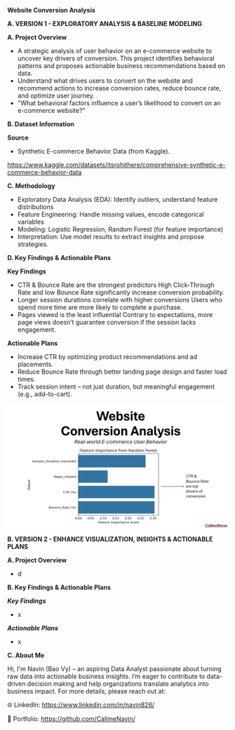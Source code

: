 **Website Conversion Analysis**

**A. VERSION 1 - EXPLORATORY ANALYSIS & BASELINE MODELING**

**A. Project Overview**

- A strategic analysis of user behavior on an e-commerce website to uncover key drivers of conversion. This project identifies behavioral patterns and proposes actionable business recommendations based on data.
- Understand what drives users to convert on the website and recommend actions to increase conversion rates, reduce bounce rate, and optimize user journey.
- "What behavioral factors influence a user’s likelihood to convert on an e-commerce website?"

**B. Dataset Information**

**Source**

- Synthetic E-commerce Behavior Data (from Kaggle).

https://www.kaggle.com/datasets/itsrohithere/comprehensive-synthetic-e-commerce-behavior-data

**C. Methodology**

- Exploratory Data Analysis (EDA): Identify outliers, understand feature distributions
- Feature Engineering: Handle missing values, encode categorical variables
- Modeling: Logistic Regression, Random Forest (for feature importance)
- Interpretation: Use model results to extract insights and propose strategies.

**D. Key Findings & Actionable Plans**

**Key Findings**
- CTR & Bounce Rate are the strongest predictors	High Click-Through Rate and low Bounce Rate significantly increase conversion probability.
- Longer session durations correlate with higher conversions	Users who spend more time are more likely to complete a purchase.
- Pages viewed is the least influential	Contrary to expectations, more page views doesn’t guarantee conversion if the session lacks engagement.

**Actionable Plans**
- Increase CTR by optimizing product recommendations and ad placements.
- Reduce Bounce Rate through better landing page design and faster load times.
- Track session intent – not just duration, but meaningful engagement (e.g., add-to-cart).

![Overview](https://github.com/CallmeNavin/P3_Website-Conversion-Analysis/blob/main/Version%201/Visualization/Overview.png)

**B. VERSION 2 - ENHANCE VISUALIZATION, INSIGHTS & ACTIONABLE PLANS**

**A. Project Overview**

- d

**B. Key Findings & Actionable Plans**

_**Key Findings**_

- x

_**Actionable Plans**_

- x

**C. About Me**

Hi, I'm Navin (Bao Vy) – an aspiring Data Analyst passionate about turning raw data into actionable business insights. I’m eager to contribute to data-driven decision making and help organizations translate analytics into business impact. For more details, please reach out at:

🌐 LinkedIn: https://www.linkedin.com/in/navin826/

📂 Portfolio: https://github.com/CallmeNavin/
